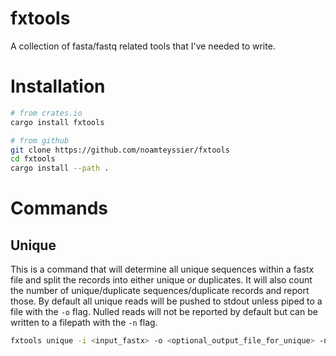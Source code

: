 # fxtools
A collection of fasta/fastq related tools that I've needed to write. 

# Installation
```bash
# from crates.io
cargo install fxtools

# from github
git clone https://github.com/noamteyssier/fxtools
cd fxtools
cargo install --path .
```

# Commands

## Unique
This is a command that will determine all unique sequences within a fastx file and split the records into either unique or duplicates.
It will also count the number of unique/duplicate sequences/duplicate records and report those.
By default all unique reads will be pushed to stdout unless piped to a file with the `-o` flag.
Nulled reads will not be reported by default but can be written to a filepath with the `-n` flag.

```bash
fxtools unique -i <input_fastx> -o <optional_output_file_for_unique> -n <optional_output_file_for_null>
```
